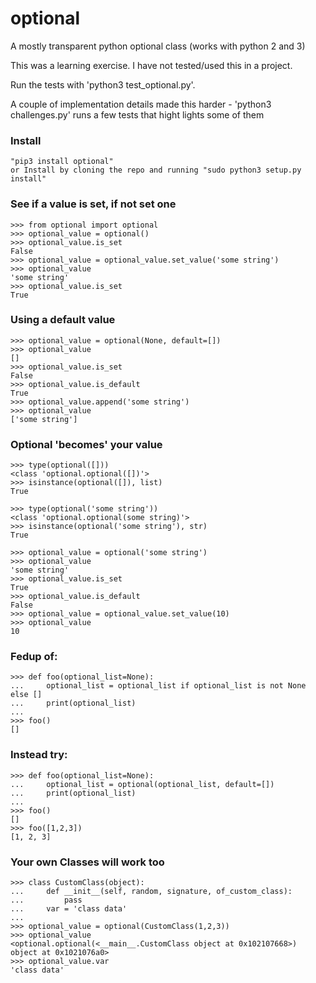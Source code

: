 # optional
A mostly transparent python optional class (works with python 2 and 3)

This was a learning exercise. I have not tested/used this in a project.

Run the tests with 'python3 test_optional.py'.

A couple of implementation details made this harder - 'python3 challenges.py' runs a few tests that hight lights some of them

### Install
    "pip3 install optional"
    or Install by cloning the repo and running "sudo python3 setup.py install"

### See if a value is set, if not set one
    >>> from optional import optional
    >>> optional_value = optional()
    >>> optional_value.is_set
    False
    >>> optional_value = optional_value.set_value('some string')
    >>> optional_value
    'some string'
    >>> optional_value.is_set
    True

### Using a default value
    >>> optional_value = optional(None, default=[])
    >>> optional_value
    []
    >>> optional_value.is_set
    False
    >>> optional_value.is_default
    True
    >>> optional_value.append('some string')
    >>> optional_value
    ['some string']
### Optional 'becomes' your value
    >>> type(optional([]))
    <class 'optional.optional([])'>
    >>> isinstance(optional([]), list)
    True
    
    >>> type(optional('some string'))
    <class 'optional.optional(some string)'>
    >>> isinstance(optional('some string'), str)
    True
    
    >>> optional_value = optional('some string')
    >>> optional_value
    'some string'
    >>> optional_value.is_set
    True
    >>> optional_value.is_default
    False
    >>> optional_value = optional_value.set_value(10)
    >>> optional_value
    10

### Fedup of:

    >>> def foo(optional_list=None):
    ...     optional_list = optional_list if optional_list is not None else []
    ...     print(optional_list)
    ... 
    >>> foo()
    []

### Instead try:

    >>> def foo(optional_list=None):
    ...     optional_list = optional(optional_list, default=[])
    ...     print(optional_list)
    ... 
    >>> foo()
    []
    >>> foo([1,2,3])
    [1, 2, 3]

### Your own Classes will work too
    >>> class CustomClass(object):
    ...     def __init__(self, random, signature, of_custom_class):
    ...         pass
    ...     var = 'class data'
    ... 
    >>> optional_value = optional(CustomClass(1,2,3))
    >>> optional_value
    <optional.optional(<__main__.CustomClass object at 0x102107668>) object at 0x1021076a0>
    >>> optional_value.var
    'class data'
